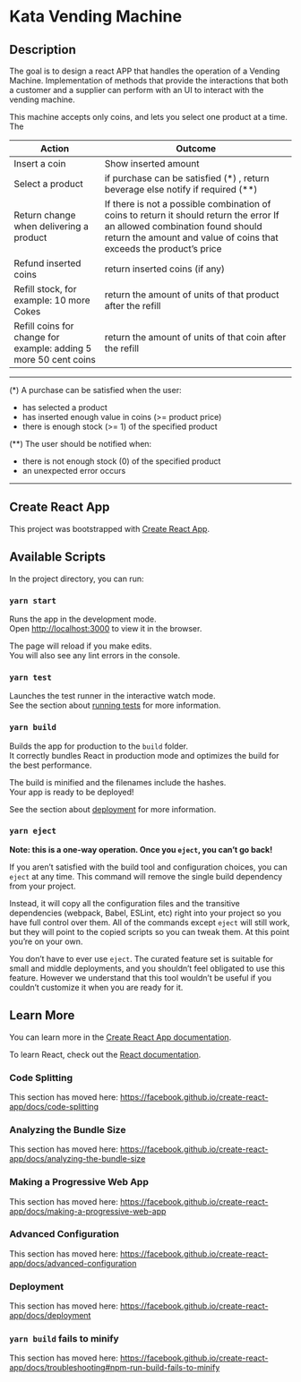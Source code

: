 # Kata Vending Machine
## Description
The goal is to design a react APP that handles the operation of a Vending Machine. 
Implementation of methods that provide the interactions that both a customer and a supplier can perform with an UI to interact with the vending machine. 

This machine accepts only coins, and lets you select one product at a time. The

| Action         | Outcome                  |
|---             | ---                      |
| Insert a coin  | Show inserted amount     |
| Select a product  | if purchase can be satisfied (*) , return beverage else notify if required (**)    |
| Return change when delivering a product  | If there is not a possible combination of coins to return it should return the error If an allowed combination found should return the amount and value of coins that exceeds the product’s price     |
| Refund inserted coins  | return inserted coins (if any)     |
| Refill stock, for example: 10 more Cokes  | return the amount of units of that product after the refill     |
| Refill coins for change for example: adding 5 more 50 cent coins  | return the amount of units of that coin after the refill     |

---

(*) A purchase can be satisfied when the user:
- has selected a product
- has inserted enough value in coins (>= product price)
- there is enough stock (>= 1) of the specified product

(**) The user should be notified when:
- there is not enough stock (0) of the specified product
- an unexpected error occurs

 ---


## Create React App

This project was bootstrapped with [Create React App](https://github.com/facebook/create-react-app).

## Available Scripts

In the project directory, you can run:

### `yarn start`

Runs the app in the development mode.<br />
Open [http://localhost:3000](http://localhost:3000) to view it in the browser.

The page will reload if you make edits.<br />
You will also see any lint errors in the console.

### `yarn test`

Launches the test runner in the interactive watch mode.<br />
See the section about [running tests](https://facebook.github.io/create-react-app/docs/running-tests) for more information.

### `yarn build`

Builds the app for production to the `build` folder.<br />
It correctly bundles React in production mode and optimizes the build for the best performance.

The build is minified and the filenames include the hashes.<br />
Your app is ready to be deployed!

See the section about [deployment](https://facebook.github.io/create-react-app/docs/deployment) for more information.

### `yarn eject`

**Note: this is a one-way operation. Once you `eject`, you can’t go back!**

If you aren’t satisfied with the build tool and configuration choices, you can `eject` at any time. This command will remove the single build dependency from your project.

Instead, it will copy all the configuration files and the transitive dependencies (webpack, Babel, ESLint, etc) right into your project so you have full control over them. All of the commands except `eject` will still work, but they will point to the copied scripts so you can tweak them. At this point you’re on your own.

You don’t have to ever use `eject`. The curated feature set is suitable for small and middle deployments, and you shouldn’t feel obligated to use this feature. However we understand that this tool wouldn’t be useful if you couldn’t customize it when you are ready for it.

## Learn More

You can learn more in the [Create React App documentation](https://facebook.github.io/create-react-app/docs/getting-started).

To learn React, check out the [React documentation](https://reactjs.org/).

### Code Splitting

This section has moved here: https://facebook.github.io/create-react-app/docs/code-splitting

### Analyzing the Bundle Size

This section has moved here: https://facebook.github.io/create-react-app/docs/analyzing-the-bundle-size

### Making a Progressive Web App

This section has moved here: https://facebook.github.io/create-react-app/docs/making-a-progressive-web-app

### Advanced Configuration

This section has moved here: https://facebook.github.io/create-react-app/docs/advanced-configuration

### Deployment

This section has moved here: https://facebook.github.io/create-react-app/docs/deployment

### `yarn build` fails to minify

This section has moved here: https://facebook.github.io/create-react-app/docs/troubleshooting#npm-run-build-fails-to-minify
